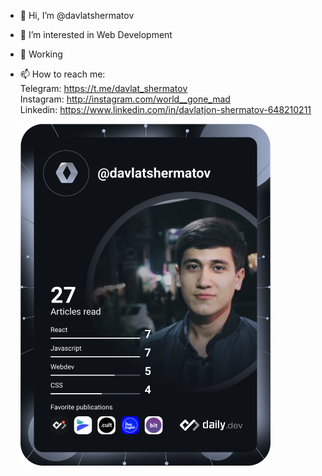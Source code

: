 
- 👋 Hi, I’m @davlatshermatov
- 👀 I’m interested in Web Development
- 🌱 Working
- 📫 How to reach me: <br>
                     Telegram: https://t.me/davlat_shermatov <br>
                     Instagram: http://instagram.com/world__gone_mad <br>
                     Linkedin: https://www.linkedin.com/in/davlatjon-shermatov-648210211
                     
   <a href="https://app.daily.dev/davlatshermatov"><img src="https://github.com/davlatshermatov/davlatshermatov/blob/main/devcard.svg" width="400" alt="Davlat Shermatov's Dev Card"/></a>
<!---
davlatshermatov/davlatshermatov is a ✨ special ✨ repository because its `README.md` (this file) appears on your GitHub profile.
You can click the Preview link to take a look at your changes.
--->
